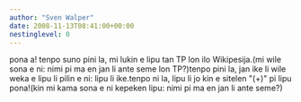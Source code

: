 ```yaml
---
author: "Sven Walper"
date: 2008-11-13T08:41:00+00:00
nestinglevel: 0
---
```

pona a! tenpo suno pini la, mi lukin e lipu tan TP lon ilo Wikipesija.(mi wile sona e ni: nimi pi ma en jan li ante seme lon TP?)tenpo pini la, jan ike li wile weka e lipu li pilin e ni: lipu li ike.tenpo ni la, lipu li jo kin e sitelen "(+)" pi lipu pona!(kin mi kama sona e ni kepeken lipu: nimi pi ma en jan li ante seme?)